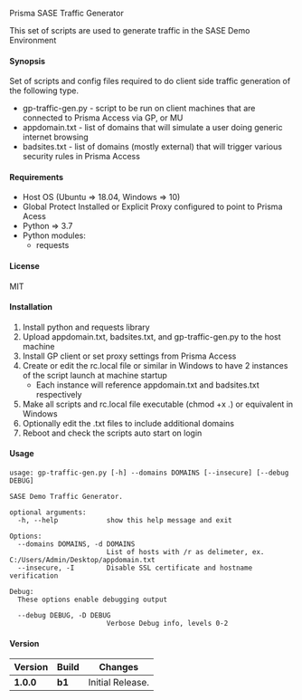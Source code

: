 Prisma SASE Traffic Generator

This set of scripts are used to generate traffic in the SASE Demo Environment

#### Synopsis

Set of scripts and config files required to do client side traffic generation of the following type. 

* gp-traffic-gen.py - script to be run on client machines that are connected to Prisma Access via GP, or MU
* appdomain.txt - list of domains that will simulate a user doing generic internet browsing 
* badsites.txt - list of domains (mostly external) that will trigger various security rules in Prisma Access


#### Requirements

* Host OS (Ubuntu => 18.04, Windows => 10)
* Global Protect Installed or Explicit Proxy configured to point to Prisma Acess
* Python => 3.7
* Python modules:
  * requests

#### License

MIT

#### Installation

1. Install python and requests library 
2. Upload appdomain.txt, badsites.txt, and gp-traffic-gen.py to the host machine
3. Install GP client or set proxy settings from Prisma Access
4. Create or edit the rc.local file or similar in Windows to have 2 instances of the script launch at machine startup
   * Each instance will reference appdomain.txt and badsites.txt respectively
5. Make all scripts and rc.local file executable (chmod +x *.*) or equivalent in Windows
6. Optionally edit the .txt files to include additional domains
7. Reboot and check the scripts auto start on login

#### Usage 
```
usage: gp-traffic-gen.py [-h] --domains DOMAINS [--insecure] [--debug DEBUG]

SASE Demo Traffic Generator.

optional arguments:
  -h, --help            show this help message and exit

Options:
  --domains DOMAINS, -d DOMAINS
                        List of hosts with /r as delimeter, ex. C:/Users/Admin/Desktop/appdomain.txt
  --insecure, -I        Disable SSL certificate and hostname verification

Debug:
  These options enable debugging output

  --debug DEBUG, -D DEBUG
                        Verbose Debug info, levels 0-2

```

#### Version

| Version | Build | Changes |
| ------- | ----- | ------- |
| **1.0.0** | **b1** | Initial Release. |



